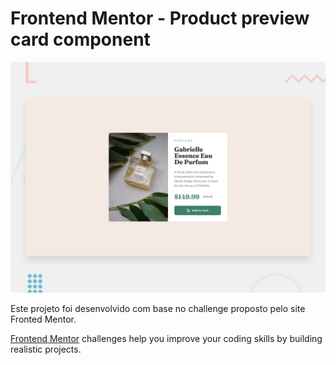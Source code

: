 # Frontend Mentor - Product preview card component

![Design preview for the Product preview card component coding challenge](./design/desktop-preview.jpg)

Este projeto foi desenvolvido com base no challenge proposto pelo site Fronted Mentor.

[Frontend Mentor](https://www.frontendmentor.io) challenges help you improve your coding skills by building realistic projects.